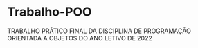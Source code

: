 # Trabalho-POO
TRABALHO PRÁTICO FINAL DA DISCIPLINA DE PROGRAMAÇÃO ORIENTADA A OBJETOS DO ANO LETIVO DE 2022

